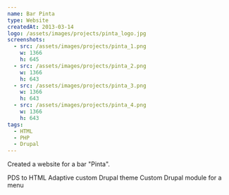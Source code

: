 ```yaml
---
name: Bar Pinta
type: Website
createdAt: 2013-03-14
logo: /assets/images/projects/pinta_logo.jpg
screenshots: 
  - src: /assets/images/projects/pinta_1.png
    w: 1366
    h: 645
  - src: /assets/images/projects/pinta_2.png
    w: 1366
    h: 643
  - src: /assets/images/projects/pinta_3.png
    w: 1366
    h: 643
  - src: /assets/images/projects/pinta_4.png
    w: 1366
    h: 643
tags:
  - HTML
  - PHP 
  - Drupal
---
```


Created a website for a bar "Pinta".

PDS to HTML
Adaptive custom Drupal theme
Custom Drupal module for a menu
